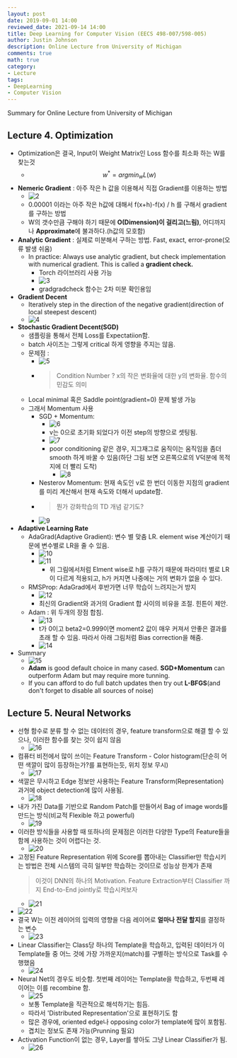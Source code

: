 ```yaml
---
layout: post
date: 2019-09-01 14:00
reviewed_date: 2021-09-14 14:00
title: Deep Learning for Computer Vision (EECS 498-007/598-005)
author: Justin Johnson
description: Online Lecture from University of Michigan
comments: true
math: true
category: 
- Lecture
tags:
- DeepLearning
- Computer Vision
---
```


Summary for Online Lecture from University of Michigan

<!--more-->

## Lecture 4. Optimization

- Optimization은 결국, Input이 Weight Matrix인 Loss 함수를 최소화 하는 W를 찾는것
  - $$w^*=argmin_wL(w)$$
- **Nemeric Gradient** : 아주 작은 h 값을 이용해서 직접 Gradient를 이용하는 방법
  - <span class='centered_small'>![2](/assets/img/michigan/2.png)</span>
  - 0.00001 이라는 아주 작은 h값에 대해서 f(x+h)-f(x) / h 를 구해서 gradient를 구하는 방법
  - W의 갯수만큼 구해야 하기 때문에 **O(Dimension)이 걸리고(느림)**, 어디까지나 **Approximate**에 불과하다.(h값의 모호함)
- **Analytic Gradient** : 실제로 미분해서 구하는 방법. Fast, exact, error-prone(오류 발생 쉬움)
  - In practice: Always use analytic gradient, but check implementation with numerical gradient. This is called a **gradient check.**
    - Torch 라이브러리 사용 가능
    - <span class='centered_small'>![3](/assets/img/michigan/3.png)</span>
    - gradgradcheck 함수는 2차 미분 확인용임
- **Gradient Decent** 
  - Iteratively step in the direction of the negative gradient(direction of local steepest descent)
  - <span class='centered_small'>![4](/assets/img/michigan/4.png)</span>
- **Stochastic Gradient Decent(SGD)**
  - 샘플링을 통해서 전체 Loss를 Expectatiion함.
  - batch 사이즈는 그렇게 critical 하게 영향을 주지는 않음.
  - 문제점 : 
    - <span class='centered_small'>![5](/assets/img/michigan/5.png)</span>
    - > Condition Number ? x의 작은 변화율에 대한 y의 변화율. 함수의 민감도 의미
  - Local minimal 혹은 Saddle point(gradient=0) 문제 발생 가능
  - 그래서 Momentum 사용
    - SGD + Momentum:
      - <span class='centered_small'>![6](/assets/img/michigan/6.png)</span>
      - v는 0으로 초기화 되었다가 이전 step의 방향으로 셋팅됨.
      - <span class='centered_small'>![7](/assets/img/michigan/7.png)</span>
      - poor conditioning 같은 경우, 지그재그로 움직이는 움직임을 좀더 smooth 하게 바꿀 수 있음(하단 그림 보면 오른쪽으로의 V덕분에 목적지에 더 빨리 도착)
        - <span class='centered_small'>![8](/assets/img/michigan/8.png)</span>
    - Nesterov Momentum: 현재 속도인 v로 한 번더 이동한 지점의 gradient를 미리 계산해서 현재 속도와 더해서 update함. 
    - > 뭔가 강화학습의 TD 개념 같기도?
    - <span class='centered_small'>![9](/assets/img/michigan/9.png)</span>
- **Adaptive Learning Rate**
  - AdaGrad(Adaptive Gradient): 변수 별 맞춤 LR. element wise 계산이기 때문에 변수별로 LR을 줄 수 있음.
    - <span class='centered_small'>![10](/assets/img/michigan/10.png)</span>
    - <span class='centered_small'>![11](/assets/img/michigan/11.png)</span>
      - 위 그림에서처럼 Elment wise로 h를 구하기 때문에 파라미터 별로 LR이 다르게 적용되고, h가 커지면 나중에는 거의 변화가 없을 수 있다.
  - RMSProp: AdaGrad에서 후반가면 너무 학습이 느려지는거 방지
    - <span class='centered_small'>![12](/assets/img/michigan/12.png)</span>
    - 최신의 Gradient와 과거의 Gradient 합 사이의 비유을 조절. 힌튼이 제안.
  - Adam : 위 두개의 장점 합침.
    - <span class='centered_small'>![13](/assets/img/michigan/13.png)</span>
    - t가 0이고 beta2=0.999이면 moment2 값이 매우 커져서 안좋은 결과를 초래 할 수 있음. 따라서 아래 그림처럼 Bias correction을 해줌.  
    - <span class='centered_small'>![14](/assets/img/michigan/14.png)</span>
- Summary
  - <span class='centered_small'>![15](/assets/img/michigan/15.png)</span>
  - **Adam** is good default choice in many cased. **SGD+Momentum** can outperform Adam but may require more tunning.
  - If you can afford to do full batch updates then try out **L-BFGS**(and don't forget to disable all sources of noise)

## Lecture 5. Neural Networks

- 선형 함수로 분류 할 수 없는 데이터의 경우, feature transform으로 해결 할 수 있으나, 이러한 함수를 찾는 것이 쉽지 않음
  - <span class='centered_small'>![16](/assets/img/michigan/16.png)</span>
- 컴퓨터 비전에서 많이 쓰이는 Feature Transform - Color histogram(단순히 어떤 색깔이 많이 등장하는가?를 표현하는듯, 위치 정보 무시)
  - <span class='centered_small'>![17](/assets/img/michigan/17.png)</span>
- 색깔은 무시하고 Edge 정보만 사용하는 Feature Transform(Representation) 과거에 object detection에 많이 사용됨.
  - <span class='centered_small'>![18](/assets/img/michigan/18.png)</span>
- 내가 가진 Data를 기반으로 Random Patch를 만들어서 Bag of image words를 만드는 방식(비교적 Flexible 하고 powerful)
  - <span class='centered_small'>![19](/assets/img/michigan/19.png)</span>
- 이러한 방식들을 사용할 때 또하나의 문제점은 이러한 다양한 Type의 Feature들을 함께 사용하는 것이 어렵다는 것.
  - <span class='centered_small'>![20](/assets/img/michigan/20.png)</span>
- 고정된 Feature Representation 위에 Score를 뽑아내는 Classifier만 학습시키는 방법은 전체 시스템의 극히 일부만 학습하는 것이므로 성능상 한계가 존재
  > 이것이 DNN의 하나의 Motivation. Feature Extraction부터 Classifier 까지 End-to-End jointly로 학습시켜보자
  - <span class='centered_small'>![21](/assets/img/michigan/21.png)</span>
- <span class='centered_small'>![22](/assets/img/michigan/22.png)</span>
- 결국 W는 이전 레이어의 입력의 영향을 다음 레이어로 **얼마나 전달 할지**를 결정하는 변수
  - <span class='centered_small'>![23](/assets/img/michigan/23.png)</span>
- Linear Classifier는 Class당 하나의 Template을 학습하고, 입력된 데이터가 이 Template들 중 어느 것에 가장 가까운지(match)를 구별하는 방식으로 Task를 수행했음
  - <span class='centered_small'>![24](/assets/img/michigan/24.png)</span>
- Neural Net의 경우도 비슷함. 첫번째 레이어는 Template을 학습하고, 두번째 레이어는 이를 recombine 함.
  - <span class='centered_small'>![25](/assets/img/michigan/25.png)</span>
  - 보통 Template을 직관적으로 해석하기는 힘듬.
  - 따라서 'Distributed Representation'으로 표현하기도 함
  - 많은 경우에, oriented edge나 opposing color가 template에 많이 포함됨.
  - 겹치는 정보도 존재 가능(Prunning 필요)
- Activation Function이 없는 경우, Layer를 쌓아도 그냥 Linear Classifier가 됨.
  - <span class='centered_small'>![26](/assets/img/michigan/26.png)</span>